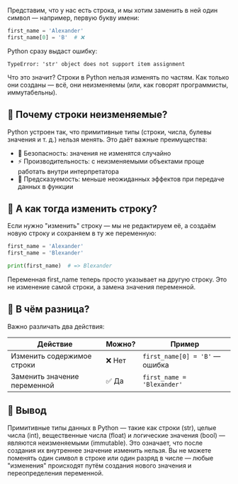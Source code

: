 Представим, что у нас есть строка, и мы хотим заменить в ней один символ — например, первую букву имени:

```python
first_name = 'Alexander'
first_name[0] = 'B'  # ❌
```

Python сразу выдаст ошибку:

```text
TypeError: 'str' object does not support item assignment
```

Что это значит? Строки в Python нельзя изменять по частям. Как только они созданы — всё, они неизменяемы (или, как говорят программисты, иммутабельны).

## 🧱 Почему строки неизменяемые?

Python устроен так, что примитивные типы (строки, числа, булевы значения и т. д.) нельзя менять. Это даёт важные преимущества:

- 🔐 Безопасность: значения не изменятся случайно
- ⚡️ Производительность: с неизменяемыми объектами проще работать внутри интерпретатора
- 🧠 Предсказуемость: меньше неожиданных эффектов при передаче данных в функции

## 🔁 А как тогда изменить строку?

Если нужно "изменить" строку — мы не редактируем её, а создаём новую строку и сохраняем в ту же переменную:

```python
first_name = 'Alexander'
first_name = 'Blexander'

print(first_name)  # => Blexander
```

Переменная first_name теперь просто указывает на другую строку. Это не изменение самой строки, а замена значения переменной.

## 🔄 В чём разница?

Важно различать два действия:

| Действие                       | Можно? | Пример                         |
|-------------------------------|--------|--------------------------------|
| Изменить содержимое строки    | ❌ Нет | `first_name[0] = 'B'` — ошибка |
| Заменить значение переменной  | ✅ Да  | `first_name = 'Blexander'`     |

## 📌 Вывод

Примитивные типы данных в Python — такие как строки (str), целые числа (int), вещественные числа (float) и логические значения (bool) — являются неизменяемыми (immutable). Это означает, что после создания их внутреннее значение изменить нельзя. Вы не можете поменять один символ в строке или один разряд в числе — любые "изменения" происходят путём создания нового значения и переопределения переменной.
